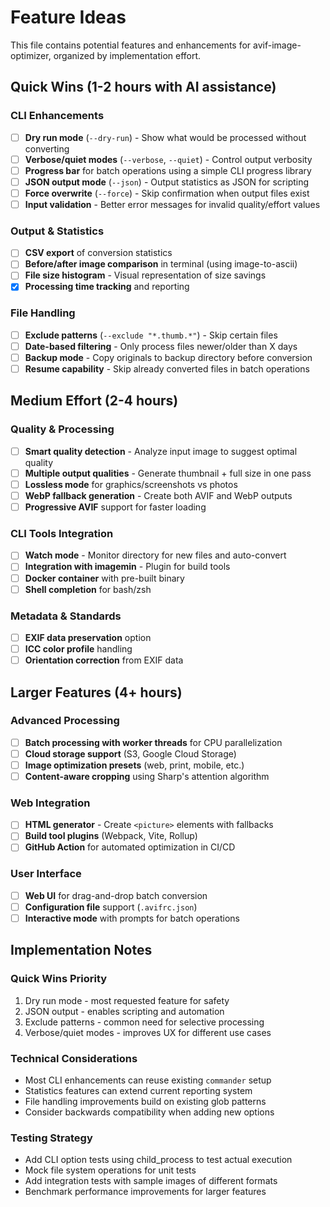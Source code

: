 # Feature Ideas

This file contains potential features and enhancements for avif-image-optimizer, organized by implementation effort.

## Quick Wins (1-2 hours with AI assistance)

### CLI Enhancements
- [ ] **Dry run mode** (`--dry-run`) - Show what would be processed without converting
- [ ] **Verbose/quiet modes** (`--verbose`, `--quiet`) - Control output verbosity
- [ ] **Progress bar** for batch operations using a simple CLI progress library
- [ ] **JSON output mode** (`--json`) - Output statistics as JSON for scripting
- [ ] **Force overwrite** (`--force`) - Skip confirmation when output files exist
- [ ] **Input validation** - Better error messages for invalid quality/effort values

### Output & Statistics
- [ ] **CSV export** of conversion statistics
- [ ] **Before/after image comparison** in terminal (using image-to-ascii)
- [ ] **File size histogram** - Visual representation of size savings
- [x] **Processing time tracking** and reporting

### File Handling
- [ ] **Exclude patterns** (`--exclude "*.thumb.*"`) - Skip certain files
- [ ] **Date-based filtering** - Only process files newer/older than X days
- [ ] **Backup mode** - Copy originals to backup directory before conversion
- [ ] **Resume capability** - Skip already converted files in batch operations

## Medium Effort (2-4 hours)

### Quality & Processing
- [ ] **Smart quality detection** - Analyze input image to suggest optimal quality
- [ ] **Multiple output qualities** - Generate thumbnail + full size in one pass
- [ ] **Lossless mode** for graphics/screenshots vs photos
- [ ] **WebP fallback generation** - Create both AVIF and WebP outputs
- [ ] **Progressive AVIF** support for faster loading

### CLI Tools Integration
- [ ] **Watch mode** - Monitor directory for new files and auto-convert
- [ ] **Integration with imagemin** - Plugin for build tools
- [ ] **Docker container** with pre-built binary
- [ ] **Shell completion** for bash/zsh

### Metadata & Standards
- [ ] **EXIF data preservation** option
- [ ] **ICC color profile** handling
- [ ] **Orientation correction** from EXIF data

## Larger Features (4+ hours)

### Advanced Processing
- [ ] **Batch processing with worker threads** for CPU parallelization
- [ ] **Cloud storage support** (S3, Google Cloud Storage)
- [ ] **Image optimization presets** (web, print, mobile, etc.)
- [ ] **Content-aware cropping** using Sharp's attention algorithm

### Web Integration
- [ ] **HTML generator** - Create `<picture>` elements with fallbacks
- [ ] **Build tool plugins** (Webpack, Vite, Rollup)
- [ ] **GitHub Action** for automated optimization in CI/CD

### User Interface
- [ ] **Web UI** for drag-and-drop batch conversion
- [ ] **Configuration file** support (`.avifrc.json`)
- [ ] **Interactive mode** with prompts for batch operations

## Implementation Notes

### Quick Wins Priority
1. Dry run mode - most requested feature for safety
2. JSON output - enables scripting and automation  
3. Exclude patterns - common need for selective processing
4. Verbose/quiet modes - improves UX for different use cases

### Technical Considerations
- Most CLI enhancements can reuse existing `commander` setup
- Statistics features can extend current reporting system
- File handling improvements build on existing glob patterns
- Consider backwards compatibility when adding new options

### Testing Strategy
- Add CLI option tests using child_process to test actual execution
- Mock file system operations for unit tests
- Add integration tests with sample images of different formats
- Benchmark performance improvements for larger features
